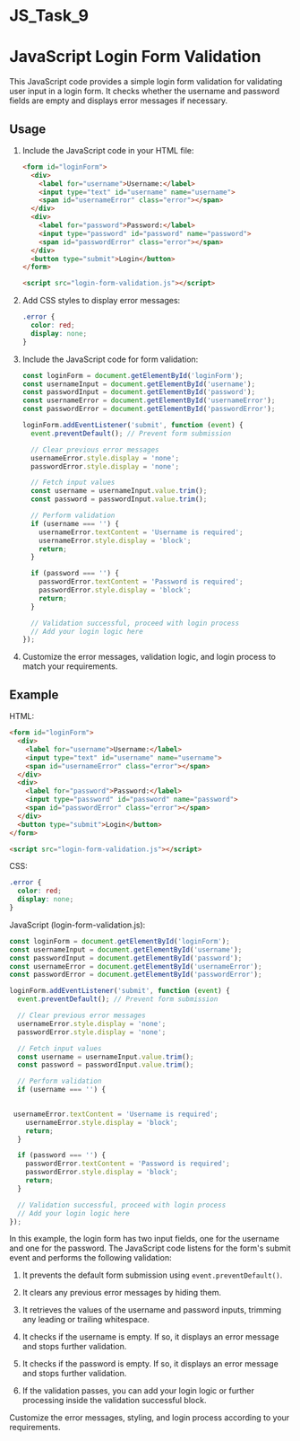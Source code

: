 # JS_Task_9
# JavaScript Login Form Validation

This JavaScript code provides a simple login form validation for validating user input in a login form. It checks whether the username and password fields are empty and displays error messages if necessary.

## Usage

1. Include the JavaScript code in your HTML file:

   ```html
   <form id="loginForm">
     <div>
       <label for="username">Username:</label>
       <input type="text" id="username" name="username">
       <span id="usernameError" class="error"></span>
     </div>
     <div>
       <label for="password">Password:</label>
       <input type="password" id="password" name="password">
       <span id="passwordError" class="error"></span>
     </div>
     <button type="submit">Login</button>
   </form>

   <script src="login-form-validation.js"></script>
   ```

2. Add CSS styles to display error messages:

   ```css
   .error {
     color: red;
     display: none;
   }
   ```

3. Include the JavaScript code for form validation:

   ```javascript
   const loginForm = document.getElementById('loginForm');
   const usernameInput = document.getElementById('username');
   const passwordInput = document.getElementById('password');
   const usernameError = document.getElementById('usernameError');
   const passwordError = document.getElementById('passwordError');

   loginForm.addEventListener('submit', function (event) {
     event.preventDefault(); // Prevent form submission

     // Clear previous error messages
     usernameError.style.display = 'none';
     passwordError.style.display = 'none';

     // Fetch input values
     const username = usernameInput.value.trim();
     const password = passwordInput.value.trim();

     // Perform validation
     if (username === '') {
       usernameError.textContent = 'Username is required';
       usernameError.style.display = 'block';
       return;
     }

     if (password === '') {
       passwordError.textContent = 'Password is required';
       passwordError.style.display = 'block';
       return;
     }

     // Validation successful, proceed with login process
     // Add your login logic here
   });
   ```

4. Customize the error messages, validation logic, and login process to match your requirements.

## Example

HTML:

```html
<form id="loginForm">
  <div>
    <label for="username">Username:</label>
    <input type="text" id="username" name="username">
    <span id="usernameError" class="error"></span>
  </div>
  <div>
    <label for="password">Password:</label>
    <input type="password" id="password" name="password">
    <span id="passwordError" class="error"></span>
  </div>
  <button type="submit">Login</button>
</form>

<script src="login-form-validation.js"></script>
```

CSS:

```css
.error {
  color: red;
  display: none;
}
```

JavaScript (login-form-validation.js):

```javascript
const loginForm = document.getElementById('loginForm');
const usernameInput = document.getElementById('username');
const passwordInput = document.getElementById('password');
const usernameError = document.getElementById('usernameError');
const passwordError = document.getElementById('passwordError');

loginForm.addEventListener('submit', function (event) {
  event.preventDefault(); // Prevent form submission

  // Clear previous error messages
  usernameError.style.display = 'none';
  passwordError.style.display = 'none';

  // Fetch input values
  const username = usernameInput.value.trim();
  const password = passwordInput.value.trim();

  // Perform validation
  if (username === '') {
   

 usernameError.textContent = 'Username is required';
    usernameError.style.display = 'block';
    return;
  }

  if (password === '') {
    passwordError.textContent = 'Password is required';
    passwordError.style.display = 'block';
    return;
  }

  // Validation successful, proceed with login process
  // Add your login logic here
});
```

In this example, the login form has two input fields, one for the username and one for the password. The JavaScript code listens for the form's submit event and performs the following validation:

1. It prevents the default form submission using `event.preventDefault()`.

2. It clears any previous error messages by hiding them.

3. It retrieves the values of the username and password inputs, trimming any leading or trailing whitespace.

4. It checks if the username is empty. If so, it displays an error message and stops further validation.

5. It checks if the password is empty. If so, it displays an error message and stops further validation.

6. If the validation passes, you can add your login logic or further processing inside the validation successful block.

Customize the error messages, styling, and login process according to your requirements.
